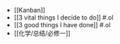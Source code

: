 - [[Kanban]]
- [[3 vital things I decide to do]] #.ol
- [[3 good things I have done]] #.ol
- [[化学/总结/必修一]]